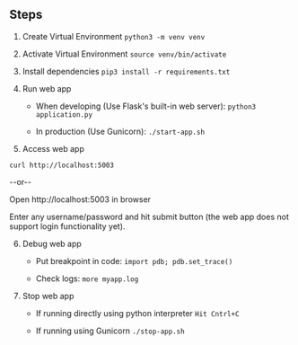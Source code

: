 Steps
------

1. Create Virtual Environment
```python3 -m venv venv``` 

2. Activate Virtual Environment
```source venv/bin/activate```

3. Install dependencies
```pip3 install -r requirements.txt```

4. Run web app

   - When developing (Use Flask's built-in web server):
     ```python3 application.py```

   - In production (Use Gunicorn):
     ```./start-app.sh```

5. Access web app

```curl http://localhost:5003```

--or--

Open http://localhost:5003 in browser

Enter any username/password and hit submit button (the web app does not support login functionality yet).


6. Debug web app

   - Put breakpoint in code:
     ```import pdb; pdb.set_trace()```

   - Check logs:
     ```more myapp.log```

7. Stop web app
 
   - If running directly using python interpreter
     ```Hit Cntrl+C```

   - If running using Gunicorn
      ```./stop-app.sh```


